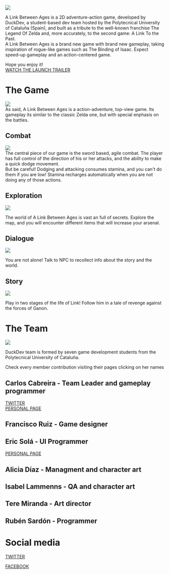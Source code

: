 
![](https://fotos.subefotos.com/d1740900ec8419e126fe2dca89910b70o.png)


 A Link Between Ages is a 2D adventure-action game, developed by DuckDev, a student-based dev team hosted by the Polytecnical University of Cataluña (Spain), and built as a tribute to the well-known franchise The Legend Of Zelda and, more accurately, to the second game: A Link To the Past.   
  A Link Between Ages is a brand new game with brand new gameplay, taking inspiration of rogue-like games such as The Binding of Isaac.
  Expect speed-up gameplay and an action-centered game.   
  
  Hope you enjoy it!  
  [WATCH THE LAUNCH TRAILER](https://www.youtube.com/watch?v=1zKuvson0wY&feature=youtu.be)
  
<h1> The Game </h1>   

 ![](https://fotos.subefotos.com/a771dbf63c2349ffa76e10ffff750b54o.png)   
    As said, A Link Between Ages is a action-adventure, top-view game. Its gameplay its similar to the classic Zelda one, but with special enphasis on the battles.  
    
<h2>Combat </h2>   

 ![](https://fotos.subefotos.com/b043f1e01de16d1a3a53f2c0e3808236o.gif)    
 The central piece of our game is the sword based, agile combat. The player has full control of the direction of his or her attacks, and the ability to make a quick dodge movement.   
 But be careful! Dodging and attacking consumes stamina, and you can't do them if you are low! Stamina recharges automatically when you are not doing any of those actions.   
 
 <h2>Exploration</h2>   
 
 ![](https://fotos.subefotos.com/382385bb9c70a8a1c16f4cde353f2089o.png)   
 
   The world of A Link Between Ages is vast an full of secrets. Explore the map, and you will encounter different items that will increase your arsenal.
   
  <h2>Dialogue</h2>      
  
   ![](https://fotos.subefotos.com/db1d48117b69d6192454137309ad8de1o.png)   
   
   You are not alone! Talk to NPC to recollect info about the story and the world.  
   
   <h2> Story </h2>
   
   ![](https://fotos.subefotos.com/7f2acaa5a13c14920ac4fae1a4c1422co.png)
   
  Play in two stages of the life of Link! Follow him in a tale of revenge against the forces of Ganon.
  
  
<h1> The Team </h1>   

 ![](https://fotos.subefotos.com/a09ca9373f31b9b83f4d4ff095a4cb32o.png)   
  
 DuckDev team is formed by seven game development students from the Polytecnical University of Cataluña.
 
 
 Check every member contribution visiting their pages clicking on her names
 
 
<h2>Carlos Cabreira - Team Leader and gameplay programmer </h2>   

[TWITTER](https://twitter.com/carcasanchez)     
[PERSONAL PAGE](https://carcasanchez.github.io/)
  
 
<h2> Francisco Ruiz - Game designer </h2>
 
<h2> Eric Solá - UI Programmer </h2>

[PERSONAL PAGE](http://heladodepistacho.github.io/Prueba1/)
 
<h2> Alicia Díaz - Managment and character art </h2>
 
<h2> Isabel Lammenns - QA and character art </h2>
 
<h2> Tere Miranda - Art director </h2>
 
<h2> Rubén Sardón - Programmer </h2>
 
 
<h1> Social media</h1>  

[TWITTER](https://twitter.com/DuckDevv)

[FACEBOOK](https://es-es.facebook.com/DuckDevv/)
  


